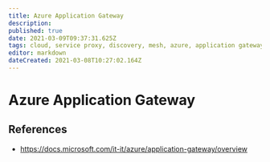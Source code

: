 ```yaml
---
title: Azure Application Gateway
description: 
published: true
date: 2021-03-09T09:37:31.625Z
tags: cloud, service proxy, discovery, mesh, azure, application gateway
editor: markdown
dateCreated: 2021-03-08T10:27:02.164Z
---
```


# Azure Application Gateway

## References


- https://docs.microsoft.com/it-it/azure/application-gateway/overview	